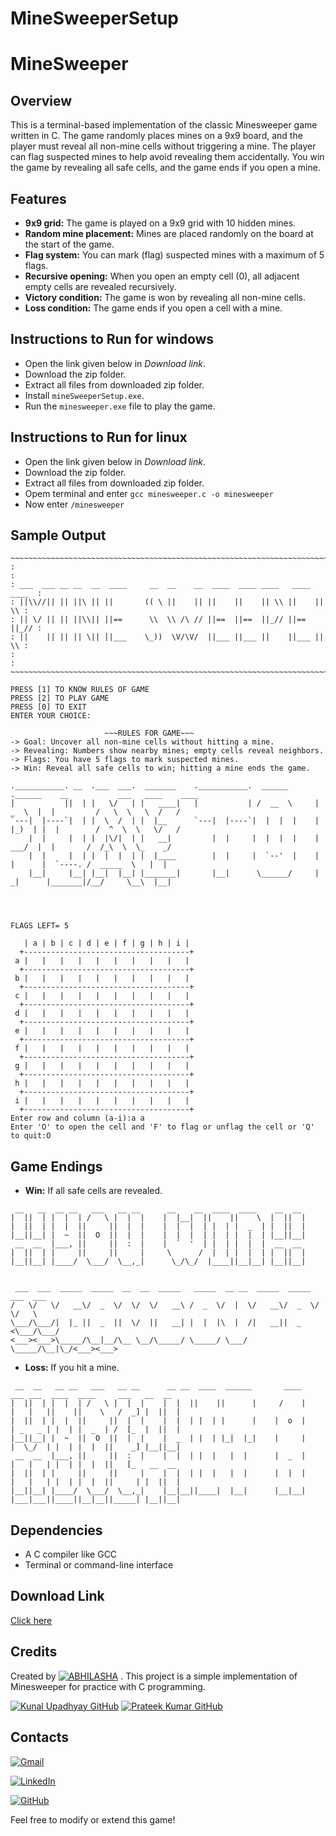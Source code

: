 # MineSweeperSetup

# MineSweeper

## Overview
This is a terminal-based implementation of the classic Minesweeper game written in C. The game randomly places mines on a 9x9 board, and the player must reveal all non-mine cells without triggering a mine. The player can flag suspected mines to help avoid revealing them accidentally. You win the game by revealing all safe cells, and the game ends if you open a mine.

## Features
- **9x9 grid:** The game is played on a 9x9 grid with 10 hidden mines.
- **Random mine placement:** Mines are placed randomly on the board at the start of the game.
- **Flag system:** You can mark (flag) suspected mines with a maximum of 5 flags.
- **Recursive opening:** When you open an empty cell (0), all adjacent empty cells are revealed recursively.
- **Victory condition:** The game is won by revealing all non-mine cells.
- **Loss condition:** The game ends if you open a cell with a mine.

## Instructions to Run for windows
- Open the link given below in *Download link*.
- Download the zip folder.
- Extract all files from downloaded zip folder.
- Install `mineSweeperSetup.exe`.
- Run the `minesweeper.exe` file to play the game.
  
## Instructions to Run for linux
- Open the link given below in *Download link*.
- Download the zip folder.
- Extract all files from downloaded zip folder.
- Opem terminal and enter `gcc minesweeper.c -o minesweeper`
- Now enter `/minesweeper`

## Sample Output
```
~~~~~~~~~~~~~~~~~~~~~~~~~~~~~~~~~~~~~~~~~~~~~~~~~~~~~~~~~~~~~~~~~~~~~~~~~~
:                                                                         :
: ___  ___ __ __  __  ____     __  __    __  ____  ____ ____   ____ ____  :
: ||\\//|| || ||\ || ||       (( \ ||    || ||    ||    || \\ ||    || \\ :
: || \/ || || ||\\|| ||==      \\  \\ /\ // ||==  ||==  ||_// ||==  ||_// :
: ||    || || || \|| ||___    \_))  \V/\V/  ||___ ||___ ||    ||___ || \\ :
:                                                                         :
~~~~~~~~~~~~~~~~~~~~~~~~~~~~~~~~~~~~~~~~~~~~~~~~~~~~~~~~~~~~~~~~~~~~~~~~~~

PRESS [1] TO KNOW RULES OF GAME
PRESS [2] TO PLAY GAME
PRESS [0] TO EXIT
ENTER YOUR CHOICE:
```
```
                     ~~~RULES FOR GAME~~~
-> Goal: Uncover all non-mine cells without hitting a mine.
-> Revealing: Numbers show nearby mines; empty cells reveal neighbors.
-> Flags: You have 5 flags to mark suspected mines.
-> Win: Reveal all safe cells to win; hitting a mine ends the game.

```
```
.___________. __  .___  ___.  _______    .___________.  ______      .______    __           ___   ____    ____
|           ||  | |   \/   | |   ____|   |           | /  __  \     |   _  \  |  |         /   \  \   \  /   /
`---|  |----`|  | |  \  /  | |  |__      `---|  |----`|  |  |  |    |  |_)  | |  |        /  ^  \  \   \/   /
    |  |     |  | |  |\/|  | |   __|         |  |     |  |  |  |    |   ___/  |  |       /  /_\  \  \_    _/
    |  |     |  | |  |  |  | |  |____        |  |     |  `--'  |    |  |      |  `----. /  _____  \   |  |
    |__|     |__| |__|  |__| |_______|       |__|      \______/     | _|      |_______|/__/     \__\  |__|




FLAGS LEFT= 5

   | a | b | c | d | e | f | g | h | i |
  +-------------------------------------+
 a |   |   |   |   |   |   |   |   |   |
  +-------------------------------------+
 b |   |   |   |   |   |   |   |   |   |
  +-------------------------------------+
 c |   |   |   |   |   |   |   |   |   |
  +-------------------------------------+
 d |   |   |   |   |   |   |   |   |   |
  +-------------------------------------+
 e |   |   |   |   |   |   |   |   |   |
  +-------------------------------------+
 f |   |   |   |   |   |   |   |   |   |
  +-------------------------------------+
 g |   |   |   |   |   |   |   |   |   |
  +-------------------------------------+
 h |   |   |   |   |   |   |   |   |   |
  +-------------------------------------+
 i |   |   |   |   |   |   |   |   |   |
  +-------------------------------------+
Enter row and column (a-i):a a
Enter 'O' to open the cell and 'F' to flag or unflag the cell or 'Q' to quit:O
```

## Game Endings
- **Win:** If all safe cells are revealed.
```
 __   __  __ __   ___   __ __      __    __  ____  ____    __  __
|  ||  | |  |  | /   \ |  |  |    |  |__|  ||    ||    \  |  ||  |
|  ||  | |  |  ||     ||  |  |    |  |  |  | |  | |  _  | |  ||  |
|__||__| |  ~  ||  O  ||  |  |    |  |  |  | |  | |  |  | |__||__|
 __  __  |___, ||     ||  :  |    |  `  '  | |  | |  |  |  __  __
|  ||  | |     ||     ||     |     \      /  |  | |  |  | |  ||  |
|__||__| |____/  \___/  \__,_|      \_/\_/  |____||__|__| |__||__|


 ___  ___  _____  _____  __  __  _____   _____  __ __  _____  _____  ___  ___
/   \/   \/   __\/  _  \/  \/  \/   __\ /  _  \/  |  \/   __\/  _  \/   \/   \
\___/\___/|  |_ ||  _  ||  \/  ||   __| |  |  |\  |  /|   __||  _  <\___/\___/
<___><___>\_____/\__|__/\__ \__/\_____/ \_____/ \___/ \_____/\__|\_/<___><___>

```

- **Loss:** If you hit a mine.
```
 __  __   __ __   ___   __ __      __ __  ____  ______       ____       ___ ___  ____  ____     ___   __  __
|  ||  | |  |  | /   \ |  |  |    |  |  ||    ||      |     /    |     |   |   ||    ||    \   /  _] |  ||  |
|  ||  | |  |  ||     ||  |  |    |  |  | |  | |      |    |  o  |     | _   _ | |  | |  _  | /  [_  |  ||  |
|__||__| |  ~  ||  O  ||  |  |    |  _  | |  | |_|  |_|    |     |     |  \_/  | |  | |  |  ||    _] |__||__|
 __  __  |___, ||     ||  :  |    |  |  | |  |   |  |      |  _  |     |   |   | |  | |  |  ||   [_   __  __
|  ||  | |     ||     ||     |    |  |  | |  |   |  |      |  |  |     |   |   | |  | |  |  ||     | |  ||  |
|__||__| |____/  \___/  \__,_|    |__|__||____|  |__|      |__|__|     |___|___||____||__|__||_____| |__||__|
```

## Dependencies
- A C compiler like GCC
- Terminal or command-line interface
  
## Download Link
[Click here](https://github.com/Abhilasha-Bhatt/MineSweeperSetup/releases/tag/MineSweeper/minesweeper.exe)
## Credits
Created by [![ABHILASHA](https://img.shields.io/badge/ABHILASHA-Profile-blue?style=for-the-badge)](https://www.linkedin.com/in/abhilasha-bhatt3/)
. This project is a simple implementation of Minesweeper for practice with C programming.

[![Kunal Upadhyay GitHub](https://img.shields.io/badge/Kunal_Upadhyay-GitHub-red?logo=github&style=for-the-badge)](https://github.com/Kunal-Upadhyay)                           [![Prateek Kumar GitHub](https://img.shields.io/badge/Prateek_Kumar-GitHub-red?logo=github&style=for-the-badge)](https://github.com/geeekdude)

## Contacts

[![Gmail](https://img.shields.io/badge/-Gmail-D14836?logo=gmail&logoColor=white&style=for-the-badge)](mailto:abhilashabhatt77@gmail.com)


[![LinkedIn](https://img.shields.io/badge/-LinkedIn-blue?logo=linkedin&logoColor=white&style=for-the-badge)](https://www.linkedin.com/in/abhilasha-bhatt3/)

[![GitHub](https://img.shields.io/badge/-GitHub-181717?logo=github&logoColor=white&style=for-the-badge)](https://github.com/Abhilasha-Bhatt)


Feel free to modify or extend this game!
